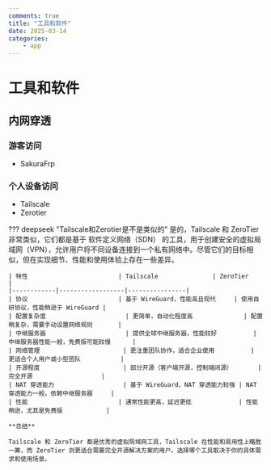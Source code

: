 ```yaml
---
comments: true
title: "工具和软件"
date: 2025-03-14
categories: 
    - app
---
```


# 工具和软件

## 内网穿透

### 游客访问

- SakuraFrp

### 个人设备访问

- Tailscale
- Zerotier

??? deepseek "Tailscale和Zerotier是不是类似的"
    是的，Tailscale 和 ZeroTier 非常类似，它们都是基于 软件定义网络（SDN） 的工具，用于创建安全的虚拟局域网（VPN），允许用户将不同设备连接到一个私有网络中。尽管它们的目标相似，但在实现细节、性能和使用体验上存在一些差异。  

    | 特性                         | Tailscale               | ZeroTier               |
    |------------|------------------|----------------|
    | 协议                         | 基于 WireGuard，性能高且现代     | 使用自研协议，性能稍逊于 WireGuard |
    | 配置复杂度                      | 更简单，自动化程度高              | 配置稍复杂，需要手动设置网络规则       |
    | 中继服务器                      | 提供全球中继服务器，性能较好          | 中继服务器性能一般，免费版可能较慢      |
    | 网络管理                       | 更注重团队协作，适合企业使用          | 更适合个人用户或小型团队           |
    | 开源程度                       | 部分开源（客户端开源，控制端闭源）       | 完全开源                   |
    | NAT 穿透能力                   | 基于 WireGuard，NAT 穿透能力较强 | NAT 穿透能力一般，依赖中继服务器     |
    | 性能                         | 通常性能更高，延迟更低             | 性能稍逊，尤其是免费版            |

    **总结**

    Tailscale 和 ZeroTier 都是优秀的虚拟局域网工具，Tailscale 在性能和易用性上略胜一筹，而 ZeroTier 则更适合需要完全开源解决方案的用户。选择哪个工具取决于你的具体需求和使用场景。
